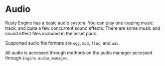 # Audio

Rusty Engine has a basic audio system. You can play one looping music track, and quite a few concurrent sound effects.  There are some music and sound effect files included in the asset pack.

Supported audio file formats are `ogg`, `mp3`, `flac`, and `wav`.

All audio is accessed through methods on the audio manager accessed through `Engine.audio_manager`.

